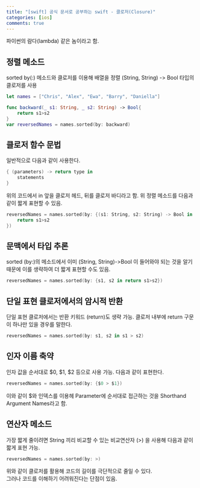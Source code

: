 ```yaml
---
title: "[swift] 공식 문서로 공부하는 swift - 클로저(Closure)"
categories: [ios]
comments: true
---
```


파이썬의 람다(lambda) 같은 놈이라고 함.

## 정렬 메소드

sorted by(:) 메소드와 클로저를 이용해 배열을 정렬
(String, String) -> Bool 타입의 클로저를 사용

```swift
let names = ["Chris", "Alex", "Ewa", "Barry", "Daniella"]

func backward(_ s1: String, _ s2: String) -> Bool{
    return s1>s2
}
var reversedNames = names.sorted(by: backward)
```


## 클로저 함수 문법

일반적으로 다음과 같이 사용한다.
 
```swift
{ (parameters) -> return type in 
    statements
}
```

위의 코드에서 in 앞을 클로저 헤드, 뒤를 클로저 바디라고 함.
위 정렬 메소드를 다음과 같이 짧게 표현할 수 있음.

```swift
reversedNames = names.sorted(by: {(s1: String, s2: String) -> Bool in
    return s1>s2
})
```


## 문맥에서 타입 추론
sorted (by:)의 메소드에서 이미 (String, String)->Bool 이 들어와야 되는 것을 알기 때문에 이를 생략하여 더 짧게 표현할 수도 있음.

```swift
reversedNames = names.sorted(by: {s1, s2 in return s1>s2})
```

## 단일 표현 클로저에서의 암시적 반환
단일 표현 클로저에서는 반환 키워드 (return)도 생략 가능.
클로저 내부에 return 구문이 하나만 있을 경우를 말한다.

```swift
reversedNames = names.sorted(by: s1, s2 in s1 > s2)
```

## 인자 이름 축약

인자 값을 순서대로 $0, $1, $2 등으로 사용 가능. 다음과 같이 표현한다.

```swift
reversedNames = names.sorted(by: {$0 > $1})
```
이와 같이 $와 인덱스를 이용헤 Parameter에 순서대로 접근하는 것을 Shorthand Argument Names라고 함.


## 연산자 메소드

가장 짧게 줄이려면 String 끼리 비교할 수 있는 비교연산자 (>) 을 사용해 다음과 같이 짧게 표현 가능.

```swift
reversedNames = names.sorted(by: >)
```


위와 같이 클로저를 활용해 코드의 길이를 극단적으로 줄일 수 있다. <br>
그러나 코드를 이해하기 어려워진다는 단점이 있음.